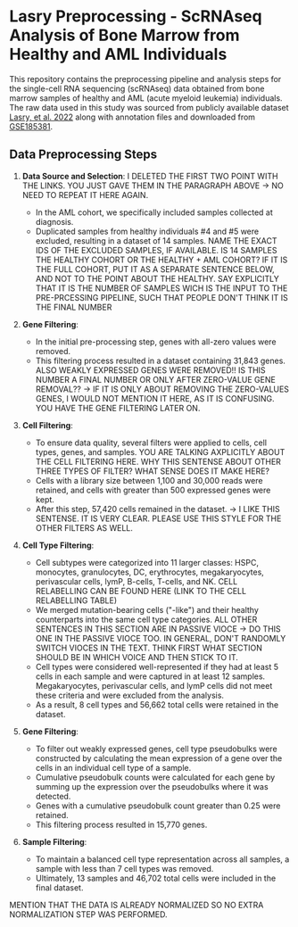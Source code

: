 # Lasry Preprocessing - ScRNAseq Analysis of Bone Marrow from Healthy and AML Individuals
This repository contains the preprocessing pipeline and analysis steps for the single-cell RNA sequencing (scRNAseq) data obtained from bone marrow samples of healthy and AML (acute myeloid leukemia) individuals. The raw data used in this study was sourced from publicly available dataset [Lasry, et al. 2022](https://www.nature.com/articles/s43018-022-00480-0) along with annotation files and downloaded from [GSE185381](https://www.ncbi.nlm.nih.gov/geo/query/acc.cgi?acc=GSE185381).

## Data Preprocessing Steps

1. **Data Source and Selection**:
   I DELETED THE FIRST TWO POINT WITH THE LINKS. YOU JUST GAVE THEM IN THE PARAGRAPH ABOVE -> NO NEED TO REPEAT IT HERE AGAIN.
   - In the AML cohort, we specifically included samples collected at diagnosis. 
   - Duplicated samples from healthy individuals #4 and #5 were excluded, resulting in a dataset of 14 samples. NAME THE EXACT IDS OF THE EXCLUDED SAMPLES, IF AVAILABLE. IS 14 SAMPLES THE HEALTHY COHORT OR THE HEALTHY + AML COHORT? IF IT IS THE FULL COHORT, PUT IT AS A SEPARATE SENTENCE BELOW, AND NOT TO THE POINT ABOUT THE HEALTHY. SAY EXPLICITLY THAT IT IS THE NUMBER OF SAMPLES WICH IS THE INPUT TO THE PRE-PRCESSING PIPELINE, SUCH THAT PEOPLE DON'T THINK IT IS THE FINAL NUMBER

3. **Gene Filtering**:
   - In the initial pre-processing step, genes with all-zero values were removed.
   - This filtering process resulted in a dataset containing 31,843 genes. ALSO WEAKLY EXPRESSED GENES WERE REMOVED!! IS THIS NUMBER A FINAL NUMBER OR ONLY AFTER ZERO-VALUE GENE REMOVAL?? -> IF IT IS ONLY ABOUT REMOVING THE ZERO-VALUES GENES, I WOULD NOT MENTION IT HERE, AS IT IS CONFUSING. YOU HAVE THE GENE FILTERING LATER ON.

4. **Cell Filtering**:
   - To ensure data quality, several filters were applied to cells, cell types, genes, and samples. YOU ARE TALKING AXPLICITLY ABOUT THE CELL FILTERING HERE. WHY THIS SENTENSE ABOUT OTHER THREE TYPES OF FILTER? WHAT SENSE DOES IT MAKE HERE?
   - Cells with a library size between 1,100 and 30,000 reads were retained, and cells with greater than 500 expressed genes were kept.
   - After this step, 57,420 cells remained in the dataset. -> I LIKE THIS SENTENSE. IT IS VERY CLEAR. PLEASE USE THIS STYLE FOR THE OTHER FILTERS AS WELL. 

5. **Cell Type Filtering**:
   - Cell subtypes were categorized into 11 larger classes: HSPC, monocytes, granulocytes, DC, erythrocytes, megakaryocytes, perivascular cells, lymP, B-cells, T-cells, and NK. CELL RELABELLING CAN BE FOUND HERE (LINK TO THE CELL RELABELLING TABLE)
   - We merged mutation-bearing cells ("-like") and their healthy counterparts into the same cell type categories. ALL OTHER SENTENCES IN THIS SECTION ARE IN PASSIVE VIOCE -> DO THIS ONE IN THE PASSIVE VIOCE TOO. IN GENERAL, DON'T RANDOMLY SWITCH VIOCES IN THE TEXT. THINK FIRST WHAT SECTION SHOULD BE IN WHICH VOICE AND THEN STICK TO IT.
   - Cell types were considered well-represented if they had at least 5 cells in each sample and were captured in at least 12 samples. Megakaryocytes, perivascular cells, and lymP cells did not meet these criteria and were excluded from the analysis. 
   - As a result, 8 cell types and 56,662 total cells were retained in the dataset.

6. **Gene Filtering**: 
   - To filter out weakly expressed genes, cell type pseudobulks were constructed by calculating the mean expression of a gene over the cells in an individual cell type of a sample.
   - Cumulative pseudobulk counts were calculated for each gene by summing up the expression over the pseudobulks where it was detected.
   - Genes with a cumulative pseudobulk count greater than 0.25 were retained.
   - This filtering process resulted in 15,770 genes.

7. **Sample Filtering**:
   - To maintain a balanced cell type representation across all samples, a sample with less than 7 cell types was removed.
   - Ultimately, 13 samples and 46,702 total cells were included in the final dataset.

MENTION THAT THE DATA IS ALREADY NORMALIZED SO NO EXTRA NORMALIZATION STEP WAS PERFORMED.
